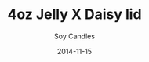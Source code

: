 ---
title: 4oz Jelly X Daisy lid
subtitle: Soy Candles
layout: default
modal-id: 7
date: 2014-11-15
img: logo_daisy_crystaljar_fire.jpg
thumbnail: logo_daisy_crystaljar_400x250.jpg
alt: image-alt
project-date: April 2014
client: Start Bootstrap
category: Handcraft
description:  4oz jelly mason jar soycandle. The size is 4oz and 8oz. The diameter of both is 7cm same. 4oz jelly jar is a "To go" candle! And you can choose a daisy lid.
---